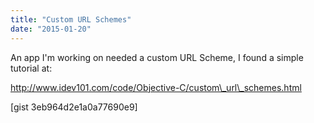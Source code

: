 ```yaml
---
title: "Custom URL Schemes"
date: "2015-01-20"
---
```


An app I'm working on needed a custom URL Scheme, I found a simple tutorial at:

http://www.idev101.com/code/Objective-C/custom\_url\_schemes.html

\[gist 3eb964d2e1a0a77690e9\]
